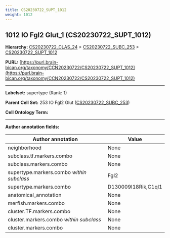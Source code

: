 ```yaml
---
title: CS20230722_SUPT_1012
weight: 1012
---
```

## 1012 IO Fgl2 Glut_1 (CS20230722_SUPT_1012)
<b>Hierarchy: </b>
[CS20230722_CLAS_24](../CS20230722_CLAS_24) >
[CS20230722_SUBC_253](../CS20230722_SUBC_253) >
[CS20230722_SUPT_1012](../CS20230722_SUPT_1012)

**PURL:** [https://purl.brain-bican.org/taxonomy/CCN20230722/CS20230722_SUPT_1012](https://purl.brain-bican.org/taxonomy/CCN20230722/CS20230722_SUPT_1012)

---


**Labelset:** supertype (Rank: 1)

**Parent Cell Set:** 253 IO Fgl2 Glut ([CS20230722_SUBC_253](../CS20230722_SUBC_253))



**Cell Ontology Term:** 

[MARKER GENES.]: #


---

[TRANSFERRED ANNOTATIONS.]: #


[AUTHOR ANNOTATION FIELDS.]: #


**Author annotation fields:**

| Author annotation | Value |
|-------------------|-------|
|neighborhood|None|
|subclass.tf.markers.combo|None|
|subclass.markers.combo|None|
|supertype.markers.combo _within subclass_|Fgl2|
|supertype.markers.combo|D130009I18Rik,C1ql1|
|anatomical_annotation|None|
|merfish.markers.combo|None|
|cluster.TF.markers.combo|None|
|cluster.markers.combo _within subclass_|None|
|cluster.markers.combo|None|
